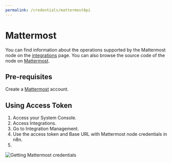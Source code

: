 ```yaml
---
permalink: /credentials/mattermostApi
---
```



# Mattermost
You can find information about the operations supported by the Mattermost node on the [integrations](https://n8n.io/integrations/n8n-nodes-base.mattermost) page. You can also browse the source code of the node on [Mattermost](https://github.com/n8n-io/n8n/tree/master/packages/nodes-base/nodes/Mattermost).

## Pre-requisites

Create a [Mattermost](https://www.mattermost.com/) account.

## Using Access Token
1. Access your System Console.
2. Access Integrations.
3. Go to Integration Management.
4. Use the access token and Base URL with Mattermost node credentials in n8n.
5.
![Getting Mattermost credentials](missing)





